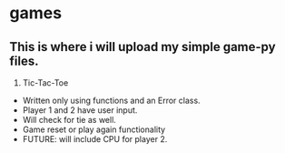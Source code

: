 # games
## This is where i will upload my simple game-py files.

1. Tic-Tac-Toe
  - Written only using functions and an Error class.
  - Player 1 and 2 have user input.
  - Will check for tie as well.
  - Game reset or play again functionality
  - FUTURE: will include CPU for player 2.

